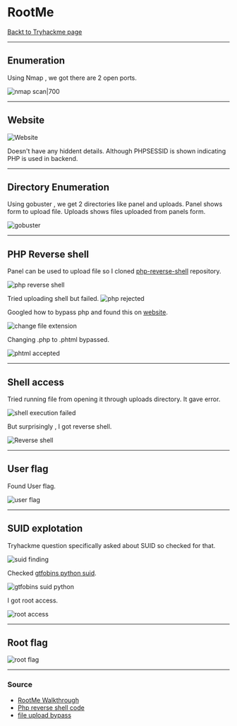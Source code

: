 # RootMe
[Backt to Tryhackme page](../Tryhackme.md)
- --
## Enumeration
Using Nmap , we got there are 2 open ports.

![nmap scan|700](nmap%20scan.png)
- --
## Website
![Website](Website.png)

Doesn't have any hiddent details. Although PHPSESSID is shown indicating PHP is used in backend.
- --
## Directory Enumeration
Using gobuster , we get 2 directories like panel and uploads.
Panel shows form to upload file.
Uploads shows files uploaded from panels form.

![gobuster](gobuster.png)
- --
## PHP Reverse shell 
Panel can be used to upload file so I cloned [php-reverse-shell](https://github.com/pentestmonkey/php-reverse-shell) repository. 

![php reverse shell](php%20reverse%20shell.png)

Tried uploading shell but failed.
![php rejected](php%20rejected.png)

Googled how to bypass php and found this on [website](https://vulp3cula.gitbook.io/hackers-grimoire/exploitation/web-application/file-upload-bypass).

![change file extension](change%20file%20extension.png)

Changing .php to .phtml bypassed.

![phtml accepted](phtml%20accepted.png)
- --
## Shell access
Tried running file from opening it through uploads directory.
It gave error.

![shell execution failed](shell%20execution%20failed.png)

But surprisingly , I got reverse shell.

![Reverse shell](Reverse%20shell.png)
- --
## User flag
Found User flag.

![user flag](user%20flag.png)

- --
## SUID explotation
Tryhackme question specifically asked about SUID so checked for that.

![suid finding](suid%20finding.png)

Checked [gtfobins python suid](https://gtfobins.github.io/gtfobins/python/#suid).

![gtfobins suid python](gtfobins%20suid%20python.png)

I got root access.

![root access](root%20access.png)
- --
## Root flag

![root flag](root%20flag.png)

- --
### Source
- [RootMe Walkthrough ](https://infosecwriteups.com/tryhackme-rootme-ctf-walkthrough-detailed-a7c521df7339)
- [Php reverse shell code](https://github.com/pentestmonkey/php-reverse-shell/blob/master/php-reverse-shell.php)
- [file upload bypass](https://vulp3cula.gitbook.io/hackers-grimoire/exploitation/web-application/file-upload-bypass)



